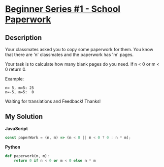 # [Beginner Series #1 - School Paperwork](https://www.codewars.com/kata/55f9b48403f6b87a7c0000bd)

## Description

Your classmates asked you to copy some paperwork for them. You know that there are 'n' classmates and the paperwork has 'm' pages.

Your task is to calculate how many blank pages do you need. If n < 0 or m < 0 return 0.

Example:

```
n= 5, m=5: 25
n=-5, m=5:  0
```

Waiting for translations and Feedback! Thanks!

## My Solution

**JavaScript**

```js
const paperWork = (n, m) => (n < 0 || m < 0 ? 0 : n * m);
```

**Python**

```py
def paperwork(n, m):
    return 0 if n < 0 or m < 0 else n * m
```
